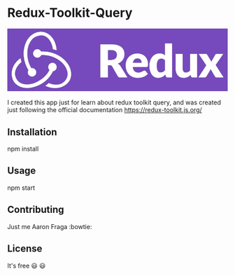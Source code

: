 # Redux-Toolkit-Query

![alt text](./src/assets/redux_readme.jpg)

I created this app just for learn about redux toolkit query, and
was created just following the official documentation https://redux-toolkit.js.org/

## Installation

npm install 

## Usage

npm start

## Contributing

Just me Aaron Fraga :bowtie:

## License

It's free :smiley: :smiley:
